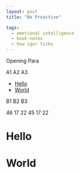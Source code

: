 ```yaml
---
layout: post
title: "Be Proactive"

tags:
  - emotional intelligence
  - book-notes
  - how igor ticks
---
```


Opening Para

A1
A2
A3

<!-- vim-markdown-toc GFM -->

- [Hello](#hello)
- [World](#world)

<!-- vim-markdown-toc -->

B1
B2
B3

46
17
22
45
17
22

# Hello

# World
